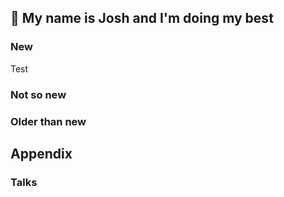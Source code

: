 ## 👋 My name is Josh and I'm doing my best



### New

Test

### Not so new

### Older than new

## Appendix

### Talks

